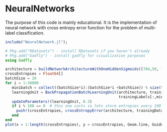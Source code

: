 # NeuralNetworks

The purpose of this code is mainly educational. It is the implementation of neural network with cross entropy error function for the problem of multi-label classification.


```julia
include("NeuralNetwork.jl");

# Pkg.add("RDatasets") - install RDatasets if you haven't already
# Phg.add("Gadfly") - install gadfly for visualization purposes
using Gadfly

architecture = buildNetworkArchitectureWithOneHiddenSigmoids([784,50, 10]) # 50 neurons in a hidden layer now
crossEntropies = Float64[]
batchSize = 20
for i = 1:30000
   minibatch = collect((batchSize*i):(batchSize*i +batchSize)) % size(trainingLabels,2) + 1 # take next 20 elements
   learningUnit = BackPropagationBatchLearningUnit(architecture, trainingData[:,minibatch ],
                                                   trainingLabels[:,minibatch]);   
   updateParameters!(learningUnit, 0.3)  
   if i % 100 == 0  # this one costs so lets store entropies every 100 iterations
     push!(crossEntropies, crossEntropyError(architecture, trainingData, trainingLabels))   
   end                 
end   
plot(x = 1:length(crossEntropies), y = crossEntropies, Geom.line, Guide.xlabel("iterations"), Guide.ylabel("error"))
```
